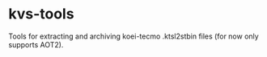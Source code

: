 # kvs-tools
Tools for extracting and archiving koei-tecmo .ktsl2stbin files (for now only supports AOT2).
